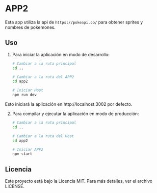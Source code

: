 # APP2

Esta app utiliza la api de `https://pokeapi.co/` para obtener sprites y nombres de pokemones.

## Uso

1. Para iniciar la aplicación en modo de desarrollo:

   ```bash
   # Cambiar a la ruta principal
   cd ..

   # Cambiar a la ruta del APP2
   cd app2

   # Iniciar Host
   npm run dev
   ```

Esto iniciará la aplicación en http://localhost:3002 por defecto.

2. Para compilar y ejecutar la aplicación en modo de producción:

   ```bash
   # Cambiar a la ruta principal
   cd ..

   # Cambiar a la ruta del Host
   cd app2

   # Iniciar APP2
   npm start
   ```

## Licencia

Este proyecto está bajo la Licencia MIT. Para más detalles, ver el archivo LICENSE.
